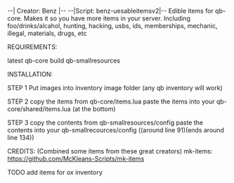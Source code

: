--| Creator: Benz |--
--|Script: benz-uesableitemsv2|--
Edible items for qb-core. Makes it so you have more items in your server. Including foo/drinks/alcahol, hunting, hacking, usbs, ids, memberships, mechanic, illegal, materials, drugs, etc

REQUIREMENTS:

latest qb-core build
qb-smallresources

INSTALLATION:

STEP 1
Put images into inventory image folder (any qb inventory will work)

STEP 2
copy the items from qb-core/items.lua
paste the items into your qb-core/shared/items.lua (at the bottom)

STEP 3
copy the contents from qb-smallresources/config
paste the contents into your qb-smallrecources/config ((around line 91)(ends around line 134))

CREDITS: (Combined some items from these great creators) mk-items: https://github.com/McKleans-Scripts/mk-items

TODO
add items for ox inventory

